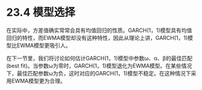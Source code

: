 # 23.4 模型选择

在实际中，方差值确实常常会具有均值回归的性质。GARCH(1，1)模型具有均值回归的特性，而EWMA模型却没有这种特性，因此从理论上讲，GARCH(1，1)模型比EWMA模型更吸引人。

在下一节里，我们将讨论如何估计GARCH(1，1)模型中参数ω、α、β的最佳匹配(best fit)。当参数ω为零时，GARCH(1，1)模型退化为EWMA模型。在某些情况下，最佳匹配参数ω为负，这时对应的GARCH(1，1)模型不稳定。在这种情况下采用EWMA模型更为合理。
